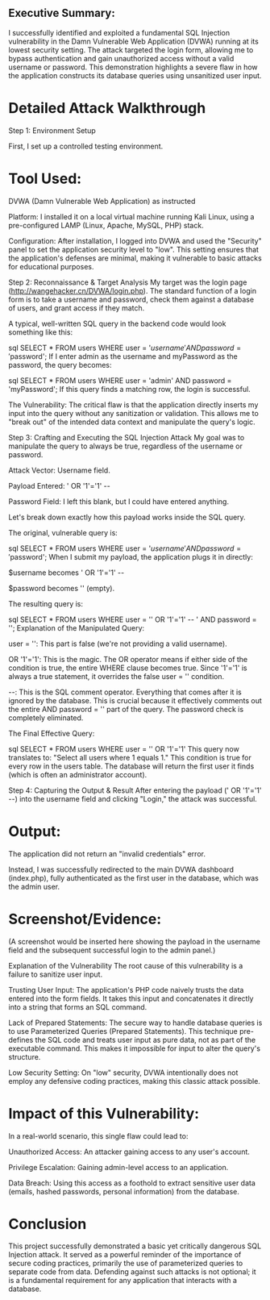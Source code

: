 ## Executive Summary:

I successfully identified and exploited a fundamental SQL Injection vulnerability in the Damn Vulnerable Web Application (DVWA) running at its lowest security setting. The attack targeted the login form, allowing me to bypass authentication and gain unauthorized access without a valid username or password. This demonstration highlights a severe flaw in how the application constructs its database queries using unsanitized user input.

# Detailed Attack Walkthrough

Step 1: Environment Setup

First, I set up a controlled testing environment.

# Tool Used:

DVWA (Damn Vulnerable Web Application) as instructed 

Platform: I installed it on a local virtual machine running Kali Linux, using a pre-configured LAMP (Linux, Apache, MySQL, PHP) stack.

Configuration: After installation, I logged into DVWA and used the "Security" panel to set the application security level to "low". This setting ensures that the application's defenses are minimal, making it vulnerable to basic attacks for educational purposes.

Step 2: Reconnaissance & Target Analysis
My target was the login page (http://wangehacker.cn/DVWA/login.php). The standard function of a login form is to take a username and password, check them against a database of users, and grant access if they match.

A typical, well-written SQL query in the backend code would look something like this:

sql
SELECT * FROM users WHERE user = '$username' AND password = '$password';
If I enter admin as the username and myPassword as the password, the query becomes:

sql
SELECT * FROM users WHERE user = 'admin' AND password = 'myPassword';
If this query finds a matching row, the login is successful.

The Vulnerability: The critical flaw is that the application directly inserts my input into the query without any sanitization or validation. This allows me to "break out" of the intended data context and manipulate the query's logic.

Step 3: Crafting and Executing the SQL Injection Attack
My goal was to manipulate the query to always be true, regardless of the username or password.

Attack Vector: Username field.

Payload Entered: ' OR '1'='1' --

Password Field: I left this blank, but I could have entered anything.

Let's break down exactly how this payload works inside the SQL query.

The original, vulnerable query is:

sql
SELECT * FROM users WHERE user = '$username' AND password = '$password';
When I submit my payload, the application plugs it in directly:

$username becomes ' OR '1'='1' --

$password becomes '' (empty).

The resulting query is:

sql
SELECT * FROM users WHERE user = '' OR '1'='1' -- ' AND password = '';
Explanation of the Manipulated Query:

user = '': This part is false (we're not providing a valid username).

OR '1'='1': This is the magic. The OR operator means if either side of the condition is true, the entire WHERE clause becomes true. Since '1'='1' is always a true statement, it overrides the false user = '' condition.

--: This is the SQL comment operator. Everything that comes after it is ignored by the database. This is crucial because it effectively comments out the entire AND password = '' part of the query. The password check is completely eliminated.

The Final Effective Query:

sql
SELECT * FROM users WHERE user = '' OR '1'='1'
This query now translates to: "Select all users where 1 equals 1." This condition is true for every row in the users table. The database will return the first user it finds (which is often an administrator account).

Step 4: Capturing the Output & Result
After entering the payload (' OR '1'='1' --) into the username field and clicking "Login," the attack was successful.

# Output:

The application did not return an "invalid credentials" error.

Instead, I was successfully redirected to the main DVWA dashboard (index.php), fully authenticated as the first user in the database, which was the admin user.

# Screenshot/Evidence:
(A screenshot would be inserted here showing the payload in the username field and the subsequent successful login to the admin panel.)

Explanation of the Vulnerability
The root cause of this vulnerability is a failure to sanitize user input.

Trusting User Input: The application's PHP code naively trusts the data entered into the form fields. It takes this input and concatenates it directly into a string that forms an SQL command.

Lack of Prepared Statements: The secure way to handle database queries is to use Parameterized Queries (Prepared Statements). This technique pre-defines the SQL code and treats user input as pure data, not as part of the executable command. This makes it impossible for input to alter the query's structure.

Low Security Setting: On "low" security, DVWA intentionally does not employ any defensive coding practices, making this classic attack possible.

# Impact of this Vulnerability:
In a real-world scenario, this single flaw could lead to:

Unauthorized Access: An attacker gaining access to any user's account.

Privilege Escalation: Gaining admin-level access to an application.

Data Breach: Using this access as a foothold to extract sensitive user data (emails, hashed passwords, personal information) from the database.

# Conclusion
This project successfully demonstrated a basic yet critically dangerous SQL Injection attack. It served as a powerful reminder of the importance of secure coding practices, primarily the use of parameterized queries to separate code from data. Defending against such attacks is not optional; it is a fundamental requirement for any application that interacts with a database.

